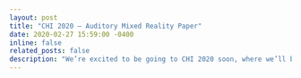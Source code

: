 ```yaml
---
layout: post
title: "CHI 2020 – Auditory Mixed Reality Paper"
date: 2020-02-27 15:59:00 -0400
inline: false
related_posts: false
description: "We’re excited to be going to CHI 2020 soon, where we’ll be presenting a paper on Auditory Mixed Reality [1] , which you can see as a preprint here. We’ll also be running a workshop on the Ethics of Mixed Reality. <br> <br> [1] <a href='https://dl.acm.org/doi/10.1145/3266037.3266104' target='_blank'> M. McGill, S. Brewster, D. McGookin, and G. Wilson, “Acoustic transparency and the changing soundscape of auditory mixed reality,” in Proceedings of the 2020 chi conference on human factors in computing systems, New York, NY, USA, 2020, p. 1–16."
---
```



